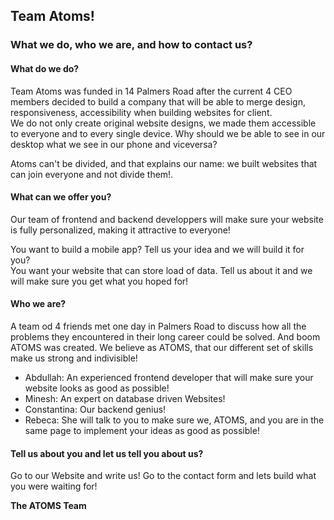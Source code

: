 ## Team Atoms!

### What we do, who we are, and how to contact us?

#### What do we do?

 Team Atoms was funded in 14 Palmers Road after the current 4 CEO members decided to build a company that will be able to merge design, responsiveness, accessibility when building websites for client.  
 We do not only create original website designs, we made them accessible to everyone and to every single device. Why should we be able to see in our desktop what we see in our phone and viceversa?  
 
 Atoms can't be divided, and that explains our name: we built websites that can join everyone and not divide them!.  
 
 #### What can we offer you?
 
 Our team of frontend and backend developpers will make sure your website is fully personalized, making it attractive to everyone!    
 
 You want to build a mobile app? Tell us your idea and we will build it for you?  
 You want your website that can store load of data. Tell us about it and we will make sure you get what you hoped for!

#### Who we are?

A team od 4 friends met one day in Palmers Road to discuss how all the problems they encountered in their long career could be solved. And boom ATOMS was created. We believe as ATOMS, that our different set of skills make us strong and indivisible!    

  * Abdullah: An experienced frontend developer that will make sure your website looks as good as possible!  
  * Minesh: An expert on database driven Websites!  
  * Constantina: Our backend genius!  
  * Rebeca: She will talk to you to make sure we, ATOMS, and you are in the same page to implement your ideas as good as possible!  
  
#### Tell us about you and let us tell you about us?

Go to our Website and write us! Go to the contact form and lets build what you were waiting for!  


  __The ATOMS Team__




